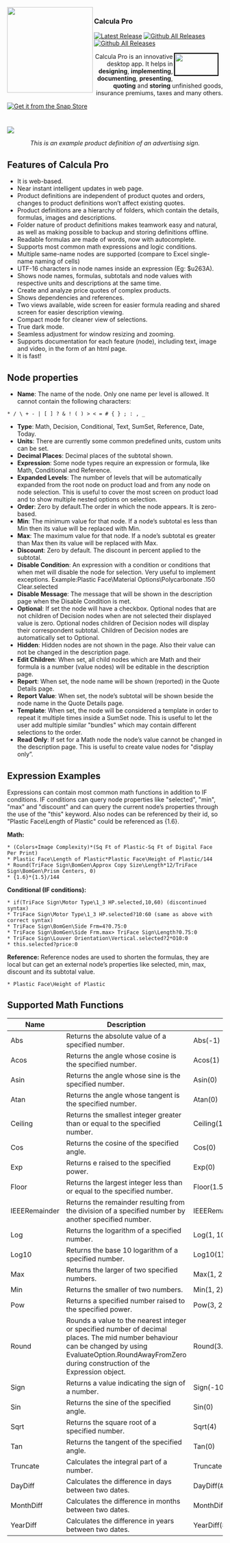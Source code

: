 <img align="left" src="https://github.com/alepedia69/Calcula-Pro/blob/master/OPS/wwwroot/Images/ops.png" width="200" />

### Calcula Pro
[![Latest Release](https://img.shields.io/github/release/alepedia69/CalculaPro.svg)](https://github.com/alepedia69/Calcula-Pro/releases/latest)
[![Github All Releases](https://img.shields.io/github/downloads/alepedia69/CalculaPro/total.svg)](https://github.com/alepedia69/Calcula-Pro/releases)
[![Github All Releases](https://img.shields.io/badge/platform-cross˗platform-blue)](https://github.com/alepedia69/CalculaPro/releases)

<a href="https://www.paypal.com/donate/?hosted_button_id=NT7BU39R82PHE">
    <img align="right" src="https://github.com/alepedia69/Calcula-Pro/blob/master/OPS/wwwroot/Images/paypal-donate.png" style="width: 100px; height: 50px; border: 2px solid black; margin-right: 10px;" />
</a>

<div style="text-align: right">
    
Calcula Pro is an innovative desktop app. It helps in **designing**, **implementing**, **documenting**, **presenting**, **quoting** and **storing** unfinished goods, insurance premiums, taxes and many others.
</div>

[![Get it from the Snap Store](https://snapcraft.io/static/images/badges/en/snap-store-black.svg)](https://snapcraft.io/calcula-pro)

#
<kbd><img src="https://img1.wsimg.com/isteam/ip/223ae777-4571-4ca4-8b7f-77ff0ee746ab/Screenshot%202023-10-12%20at%201.52.36%E2%80%AFAM-27426e6.jpeg"/></kbd>
<p align="center"><em>This is an example product definition of an advertising sign.</em></p>

## Features of Calcula Pro

* It is web-based.
* Near instant intelligent updates in web page.
* Product definitions are independent of product quotes and orders, changes to product definitions won’t affect existing quotes.
* Product definitions are a hierarchy of folders, which contain the details, formulas, images and descriptions.
* Folder nature of product definitions makes teamwork easy and natural, as well as making possible to backup and storing definitions offline.
* Readable formulas are made of words, now with autocomplete.
* Supports most common math expressions and logic conditions.
* Multiple same-name nodes are supported (compare to Excel single-name naming of cells)
* UTF-16 characters in node names inside an expression (Eg: $u263A).
* Shows node names, formulas, subtotals and node values with respective units and descriptions at the same time.
* Create and analyze price quotes of complex products.
* Shows dependencies and references.
* Two views available, wide screen for easier formula reading and shared screen for easier description viewing.
* Compact mode for cleaner view of selections.
* True dark mode.
* Seamless adjustment for window resizing and zooming.
* Supports documentation for each feature (node), including text, image and video, in the form of an html page.
* It is fast!

## Node properties

* **Name**: The name of the node. Only one name per level is allowed. It cannot contain the following characters:
```
* / \ + - | [ ] ? & ! ( ) > < = # { } ; : , _
```
* **Type**: Math, Decision, Conditional, Text, SumSet, Reference, Date, Today.
* **Units**: There are currently some common predefined units, custom units can be set.
* **Decimal Places**: Decimal places of the subtotal shown.
* **Expression**: Some node types require an expression or formula, like Math, Conditional and Reference.
* **Expanded Levels**: The number of levels that will be automatically expanded from the root node on product load and from any node on node selection. This is useful to cover the most screen on product load and to show multiple nested options on selection.
* **Order**: Zero by default.The order in which the node appears. It is zero-based.
* **Min**: The minimum value for that node. If a node’s subtotal es less than Min then its value will be replaced with Min.
* **Max**: The maximum value for that node. If a node’s subtotal es greater than Max then its value will be replaced with Max.
* **Discount**: Zero by default. The discount in percent applied to the subtotal.
* **Disable Condition**: An expression with a condition or conditions that when met will disable the node for selection. Very useful to implement exceptions.
Example:Plastic Face\Material Options\Polycarbonate .150 Clear.selected
* **Disable Message**: The message that will be shown in the description page when the Disable Condition is met.
* **Optional**: If set the node will have a checkbox. Optional nodes that are not children of Decision nodes when are not selected their displayed value is zero. Optional nodes children of Decision nodes will display their correspondent subtotal. Children of Decision nodes are automatically set to Optional.
* **Hidden**: Hidden nodes are not shown in the page. Also their value can not be changed in the description page.
* **Edit Children**: When set, all child nodes which are Math and their formula is a number (value nodes) will be editable in the description page.
* **Report**: When set, the node name will be shown (reported) in the Quote Details page.
* **Report Value**: When set, the node’s subtotal will be shown beside the node name in the Quote Details page.
* **Template**: When set, the node will be considered a template in order to repeat it multiple times inside a SumSet node. This is useful to let the user add multiple similar "bundles" which may contain different selections to the order.
* **Read Only**: If set for a Math node the node’s value cannot be changed in the description page. This is useful to create value nodes for "display only”.

## Expression Examples

Expressions can contain most common math functions in addition to IF conditions. IF conditions can query node properties like "selected", "min", "max" and "discount" and can query the current node’s properties through the use of the "this" keyword. Also nodes can be referenced by their id, so "Plastic Face\Length of Plastic" could be referenced as {1.6}.

**Math:**
```
* (Colors+Image Complexity)*(Sq Ft of Plastic-Sq Ft of Digital Face Per Print)
* Plastic Face\Length of Plastic*Plastic Face\Height of Plastic/144
* Round(TriFace Sign\BomGen\Approx Copy Size\Length*12/TriFace Sign\BomGen\Prism Centers, 0)
* {1.6}*{1.5}/144
```

**Conditional (IF conditions):**
```
* if(TriFace Sign\Motor Type\1_3 HP.selected,10,60) (discontinued syntax)
* TriFace Sign\Motor Type\1_3 HP.selected?10:60 (same as above with correct syntax)
* TriFace Sign\BomGen\Side Frm=4?0.75:0
* TriFace Sign\BomGen\Side Frm.max> TriFace Sign\Length?0.75:0
* TriFace Sign\Louver Orientation\Vertical.selected?2*O10:0
* this.selected?price:0
```

**Reference:** Reference nodes are used to shorten the formulas, they are local but can get an external node’s properties like selected, min, max, discount and its subtotal value.  
```
* Plastic Face\Height of Plastic
```
## Supported Math Functions

| Name          | Description                                                                                                                                                                                                  | Usage               | Result |
|---------------|--------------------------------------------------------------------------------------------------------------------------------------------------------------------------------------------------------------|---------------------|--------|
| Abs           | Returns the absolute value of a specified number.                                                                                                                                                            | Abs(-1)             | 1M     |
| Acos          | Returns the angle whose cosine is the specified number.                                                                                                                                                      | Acos(1)             | 0d     |
| Asin          | Returns the angle whose sine is the specified number.                                                                                                                                                        | Asin(0)             | 0d     |
| Atan          | Returns the angle whose tangent is the specified number.                                                                                                                                                     | Atan(0)             | 0d     |
| Ceiling       | Returns the smallest integer greater than or equal to the specified number.                                                                                                                                  | Ceiling(1.5)        | 2d     |
| Cos           | Returns the cosine of the specified angle.                                                                                                                                                                   | Cos(0)              | 1d     |
| Exp           | Returns e raised to the specified power.                                                                                                                                                                     | Exp(0)              | 1d     |
| Floor         | Returns the largest integer less than or equal to the specified number.                                                                                                                                      | Floor(1.5)          | 1d     |
| IEEERemainder | Returns the remainder resulting from the division of a specified number by another specified number.                                                                                                         | IEEERemainder(3, 2) | -1d    |
| Log           | Returns the logarithm of a specified number.                                                                                                                                                                 | Log(1, 10)          | 0d     |
| Log10         | Returns the base 10 logarithm of a specified number.                                                                                                                                                         | Log10(1)            | 0d     |
| Max           | Returns the larger of two specified numbers.                                                                                                                                                                 | Max(1, 2)           | 2      |
| Min           | Returns the smaller of two numbers.                                                                                                                                                                          | Min(1, 2)           | 1      |
| Pow           | Returns a specified number raised to the specified power.                                                                                                                                                    | Pow(3, 2)           | 9d     |
| Round         | Rounds a value to the nearest integer or specified number of decimal places. The mid number behaviour can be changed by using EvaluateOption.RoundAwayFromZero during construction of the Expression object. | Round(3.222, 2)     | 3.22d  |
| Sign          | Returns a value indicating the sign of a number.                                                                                                                                                             | Sign(-10)           | -1     |
| Sin           | Returns the sine of the specified angle.                                                                                                                                                                     | Sin(0)              | 0d     |
| Sqrt          | Returns the square root of a specified number.                                                                                                                                                               | Sqrt(4)             | 2d     |
| Tan           | Returns the tangent of the specified angle.                                                                                                                                                                  | Tan(0)              | 0d     |
| Truncate      | Calculates the integral part of a number.                                                                                                                                                                    | Truncate(1.7)       | 1      |
| DayDiff      | Calculates the difference in days between two dates.                                                                                                                                                                    | DayDiff(#04/06/1999#,#03/12/2024#)       | 9107      |
| MonthDiff      | Calculates the difference in months between two dates.                                                                                                                                                                    | MonthDiff(#04/06/1999#,#03/12/2024#)       | 299      |
| YearDiff      | Calculates the difference in years between two dates.                                                                                                                                                                    | YearDiff(#04/06/1999#,#03/12/2024#)       | 24      |

